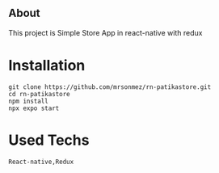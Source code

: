 ## About

This project is Simple Store App in react-native with redux

# Installation

```git
git clone https://github.com/mrsonmez/rn-patikastore.git
cd rn-patikastore
npm install
npx expo start
```

# Used Techs

```
React-native,Redux
```
